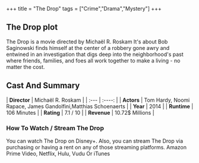 +++
title = "The Drop"
tags = ["Crime","Drama","Mystery"]
+++
## The Drop plot
The Drop is a movie directed by Michaël R. Roskam It's about Bob Saginowski finds himself at the center of a robbery gone awry and entwined in an investigation that digs deep into the neighborhood's past where friends, families, and foes all work together to make a living - no matter the cost.
## Cast And Summary
| **Director**      | Michaël R. Roskam |
    | :---        |    :----:   |
    |  **Actors** | Tom Hardy, Noomi Rapace, James Gandolfini,Matthias Schoenaerts |
    | **Year**   | 2014    |
    |  **Runtime** | 106 Minutes |
    |  **Rating** | 7.1 / 10 | 
    |  **Revenue** | 10.72$ Millions |
### How To Watch / Stream The Drop
You can watch The Drop on Disney+.
Also, you can stream The Drop via purchasing or having a rent on any of those streaming platforms.
Amazon Prime Video, Netflix, Hulu, Vudu Or iTunes